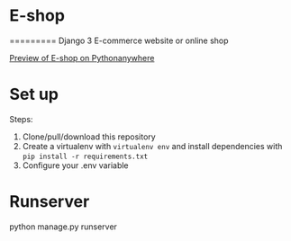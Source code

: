 # E-shop
=========
Django 3 E-commerce website or online shop


[Preview of E-shop on Pythonanywhere](https://www.itzomen.pythonanywhere.com)

# Set up
Steps:

1. Clone/pull/download this repository
2. Create a virtualenv with `virtualenv env` and install dependencies with `pip install -r requirements.txt`
3. Configure your .env variable

# Runserver
python manage.py runserver

